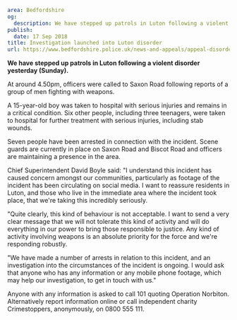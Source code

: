 ```yaml
area: Bedfordshire
og:
  description: We have stepped up patrols in Luton following a violent disorder yesterday (Sunday).
publish:
  date: 17 Sep 2018
title: Investigation launched into Luton disorder
url: https://www.bedfordshire.police.uk/news-and-appeals/appeal-disorder-luton-sept18
```

**We have stepped up patrols in Luton following a violent disorder yesterday (Sunday).**

At around 4.50pm, officers were called to Saxon Road following reports of a group of men fighting with weapons.

A 15-year-old boy was taken to hospital with serious injuries and remains in a critical condition. Six other people, including three teenagers, were taken to hospital for further treatment with serious injuries, including stab wounds.

Seven people have been arrested in connection with the incident. Scene guards are currently in place on Saxon Road and Biscot Road and officers are maintaining a presence in the area.

Chief Superintendent David Boyle said: "I understand this incident has caused concern amongst our communities, particularly as footage of the incident has been circulating on social media. I want to reassure residents in Luton, and those who live in the immediate area where the incident took place, that we're taking this incredibly seriously.

"Quite clearly, this kind of behaviour is not acceptable. I want to send a very clear message that we will not tolerate this kind of activity and will do everything in our power to bring those responsible to justice. Any kind of activity involving weapons is an absolute priority for the force and we're responding robustly.

"We have made a number of arrests in relation to this incident, and an investigation into the circumstances of the incident is ongoing. I would ask that anyone who has any information or any mobile phone footage, which may help our investigation, to get in touch with us."

Anyone with any information is asked to call 101 quoting Operation Norbiton. Alternatively report information online or call independent charity Crimestoppers, anonymously, on 0800 555 111.
